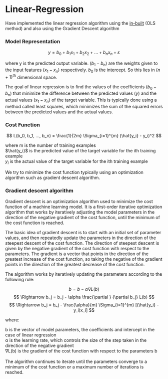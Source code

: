 # Linear-Regression
Have implemented the linear regression algorithm using the [in-built](https://scikit-learn.org/stable/modules/generated/sklearn.linear_model.LinearRegression.html) (OLS method) and also using the Gradient Descent algorithm

### Model Representation

$$ y = b_0 + b_1x_1 + b_2x_2 + ... + b_nx_n + ε $$

where y is the predicted output variable. $(b_1 - b_n)$ are the weights given to the input features $(x_1 - x_n)$ respectively. $b_0$ is the intercept. 
So this lies in $(n+1)^{th}$ dimensional space. 

The goal of linear regression is to find the values of the coefficients $(b_0 - b_n)$ that minimize the difference between the predicted values $(y)$ and the actual values $(x_1 - x_n)$ of the target variable. This is typically done using a method called least squares, which minimizes the sum of the squared errors between the predicted values and the actual values.

### Cost Function

$$ L(b_0, b_1, ..., b_n) = \frac{1}{2m} \Sigma_{i=1}^{m} (\hat{y_i} - y_i)^2 $$

where m is the number of training examples \
$\hat{y_i}$ is the predicted value of the target variable for the ith training example \
$y_i$ is the actual value of the target variable for the ith training example

We try to minimize the cost function typically using an optimization algorithm such as gradient descent algorithm.

### Gradient descent algorithm

Gradient descent is an optimization algorithm used to minimize the cost function of a machine learning model. It is a first-order iterative optimization algorithm that works by iteratively adjusting the model parameters in the direction of the negative gradient of the cost function, until the minimum of the cost function is reached.

The basic idea of gradient descent is to start with an initial set of parameter values, and then repeatedly update the parameters in the direction of the steepest descent of the cost function. The direction of steepest descent is given by the negative gradient of the cost function with respect to the parameters. The gradient is a vector that points in the direction of the greatest increase of the cost function, so taking the negative of the gradient points in the direction of the greatest decrease of the cost function.

The algorithm works by iteratively updating the parameters according to the following rule:

$$ b = b - \alpha∇L(b) $$
$$ \Rightarrow b_j = b_j - \alpha \frac{\partial } {\partial b_j} L(b) $$
$$ \Rightarrow b_j = b_j - \frac{\alpha}{m} \Sigma_{i=1}^{m} [(\hat{y_i} - y_i)x_i] $$

where:

b is the vector of model parameters, the coefficients and intercept in the case of linear regression \
α is the learning rate, which controls the size of the step taken in the direction of the negative gradient \
∇L(b) is the gradient of the cost function with respect to the parameters b \
<br>
The algorithm continues to iterate until the parameters converge to a minimum of the cost function or a maximum number of iterations is reached.
